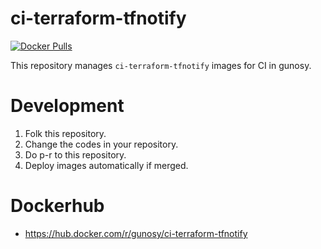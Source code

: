 ci-terraform-tfnotify
=====================

[![Docker Pulls](https://img.shields.io/docker/pulls/gunosy/ci-terraform-tfnotify.svg?style=flat-square)](https://hub.docker.com/r/gunosy/ci-terraform-tfnotify)

This repository manages `ci-terraform-tfnotify` images for CI in gunosy.

# Development

1. Folk this repository.
1. Change the codes in your repository.
1. Do p-r to this repository.
1. Deploy images automatically if merged.

# Dockerhub

* https://hub.docker.com/r/gunosy/ci-terraform-tfnotify
